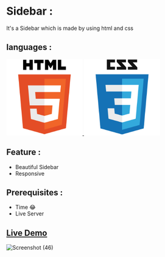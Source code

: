 # Sidebar : 
It's a Sidebar which is made by using html and css

## languages :

<a href="https://www.w3.org/html/" target="_blank" rel="noreferrer" > <img src="https://raw.githubusercontent.com/devicons/devicon/master/icons/html5/html5-original-wordmark.svg" alt="html5" width="200" height="200" /> </a>
<a href="https://www.w3schools.com/css/" target="_blank" rel="noreferrer" > <img src="https://raw.githubusercontent.com/devicons/devicon/master/icons/css3/css3-original-wordmark.svg" alt="css3" width="200" height="200" /> </a>
## Feature : 
* Beautiful Sidebar
* Responsive
## Prerequisites :
* Time 😂
* Live Server

## <a href="https://sidebar-by-rushi.netlify.app/"> Live Demo </a> #

![Screenshot (46)](https://github.com/RushiCoder/Sidebar/assets/114005115/c9a35479-34b8-4f9a-9bd8-f31330829be9)

